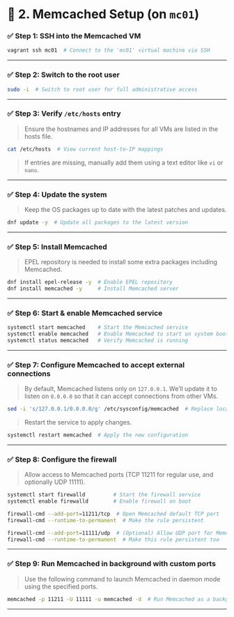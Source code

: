 # 🧠 2. Memcached Setup (on `mc01`)

### ✅ Step 1: SSH into the Memcached VM

```bash
vagrant ssh mc01  # Connect to the 'mc01' virtual machine via SSH
```

---

### ✅ Step 2: Switch to the root user

```bash
sudo -i  # Switch to root user for full administrative access
```

---

### ✅ Step 3: Verify `/etc/hosts` entry

> Ensure the hostnames and IP addresses for all VMs are listed in the hosts file.

```bash
cat /etc/hosts  # View current host-to-IP mappings
```

> If entries are missing, manually add them using a text editor like `vi` or `nano`.

---

### ✅ Step 4: Update the system

> Keep the OS packages up to date with the latest patches and updates.

```bash
dnf update -y  # Update all packages to the latest version
```

---

### ✅ Step 5: Install Memcached

> EPEL repository is needed to install some extra packages including Memcached.

```bash
dnf install epel-release -y  # Enable EPEL repository
dnf install memcached -y     # Install Memcached server
```

---

### ✅ Step 6: Start & enable Memcached service

```bash
systemctl start memcached    # Start the Memcached service
systemctl enable memcached   # Enable Memcached to start on system boot
systemctl status memcached   # Verify Memcached is running
```

---

### ✅ Step 7: Configure Memcached to accept external connections

> By default, Memcached listens only on `127.0.0.1`. We’ll update it to listen on `0.0.0.0` so that it can accept connections from other VMs.

```bash
sed -i 's/127.0.0.1/0.0.0.0/g' /etc/sysconfig/memcached  # Replace localhost with 0.0.0.0 for external access
```

> Restart the service to apply changes.

```bash
systemctl restart memcached  # Apply the new configuration
```

---

### ✅ Step 8: Configure the firewall

> Allow access to Memcached ports (TCP 11211 for regular use, and optionally UDP 11111).

```bash
systemctl start firewalld         # Start the firewall service
systemctl enable firewalld        # Enable firewall on boot

firewall-cmd --add-port=11211/tcp  # Open Memcached default TCP port
firewall-cmd --runtime-to-permanent  # Make the rule persistent

firewall-cmd --add-port=11111/udp  # (Optional) Allow UDP port for Memcached
firewall-cmd --runtime-to-permanent  # Make this rule persistent too
```

---

### ✅ Step 9: Run Memcached in background with custom ports

> Use the following command to launch Memcached in daemon mode using the specified ports.

```bash
memcached -p 11211 -U 11111 -u memcached -d  # Run Memcached as a background daemon on specified ports
```

---